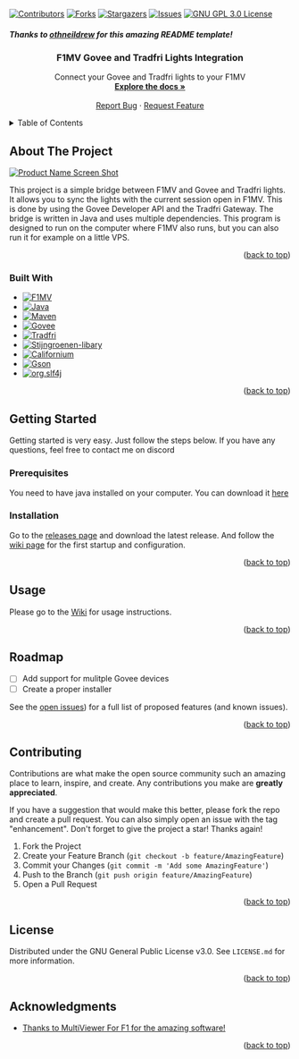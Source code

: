 <!-- Improved compatibility of back to top link: See: https://github.com/othneildrew/Best-README-Template/pull/73 -->
<a name="readme-top"></a>



<!-- PROJECT SHIELDS -->
[![Contributors][contributors-shield]][contributors-url]
[![Forks][forks-shield]][forks-url]
[![Stargazers][stars-shield]][stars-url]
[![Issues][issues-shield]][issues-url]
[![GNU GPL 3.0 License][license-shield]][license-url]

##### *Thanks to [othneildrew](https://github.com/othneildrew/Best-README-Template) for this amazing README template!*
<!-- PROJECT LOGO -->

<h3 align="center">F1MV Govee and Tradfri Lights Integration</h3>
<div align="center">
  <p align="center">
    Connect your Govee and Tradfri lights to your F1MV
    <br />
    <a href="https://github.com/koningcool/F1MV-Govee-Tradfri-LightBridge/wiki/First-Time-Configuration"><strong>Explore the docs »</strong></a>
    <br />
    <br />
    <a href="https://github.com/koningcool/F1MV-Govee-Tradfri-LightBridge/issues">Report Bug</a>
    ·
    <a href="https://github.com/koningcool/F1MV-Govee-Tradfri-LightBridge/issues">Request Feature</a>
  </p>
</div>



<!-- TABLE OF CONTENTS -->
<details>
  <summary>Table of Contents</summary>
  <ol>
    <li>
      <a href="#about-the-project">About The Project</a>
      <ul>
        <li><a href="#built-with">Built With</a></li>
      </ul>
    </li>
    <li>
      <a href="#getting-started">Getting Started</a>
      <ul>
        <li><a href="#prerequisites">Prerequisites</a></li>
        <li><a href="#installation">Installation</a></li>
      </ul>
    </li>
    <li><a href="#usage">Usage</a></li>
    <li><a href="#roadmap">Roadmap</a></li>
    <li><a href="#contributing">Contributing</a></li>
    <li><a href="#license">License</a></li>
  </ol>
</details>



<!-- ABOUT THE PROJECT -->
## About The Project

[![Product Name Screen Shot][product-screenshot]](https://i.ibb.co/qsJ7jNY/Screenshot-2022-10-19-194139.png)

This project is a simple bridge between F1MV and Govee and Tradfri lights. It allows you to sync the lights with the current session open in F1MV. This is done by using the Govee Developer API and the Tradfri Gateway. The bridge is written in Java and uses multiple dependencies. This program is designed to run on the computer where F1MV also runs, but you can also run it for example on a little VPS.

<p align="right">(<a href="#readme-top">back to top</a>)</p>



### Built With

* [![F1MV][f1mv]][f1mv-url]
* [![Java][java]][java-url]
* [![Maven][maven]][maven-url]
* [![Govee][govee]][govee-url]
* [![Tradfri][tradfri]][tradfri-url]
* [![Stijngroenen-libary][tradfri-api-badge]][tradfri-api]
* [![Californium][californium-badge]][californium-url]
* [![Gson][gson-badge]][gson-url]
* [![org.slf4j][org.slf4j-badge]][org.slf4j-url]

<p align="right">(<a href="#readme-top">back to top</a>)</p>



<!-- GETTING STARTED -->
## Getting Started

Getting started is very easy. Just follow the steps below. If you have any questions, feel free to contact me on discord

### Prerequisites

You need to have java installed on your computer. You can download it [here](https://www.java.com/en/download/)

### Installation

Go to the [releases page][releases-url] and download the latest release.
And follow the [wiki page][wikiurl] for the first startup and configuration.

<p align="right">(<a href="#readme-top">back to top</a>)</p>



<!-- USAGE Instructions -->
## Usage

Please go to the [Wiki][wikiurl] for usage instructions.

<p align="right">(<a href="#readme-top">back to top</a>)</p>



<!-- ROADMAP -->
## Roadmap

- [ ] Add support for mulitple Govee devices
- [ ] Create a proper installer
<!--  - [ ] Use JavaScript instead of Java -->
<!--    - [ ] Nested Feature -->

See the [open issues][issuesurl]) for a full list of proposed features (and known issues).

<p align="right">(<a href="#readme-top">back to top</a>)</p>



<!-- CONTRIBUTING -->
## Contributing

Contributions are what make the open source community such an amazing place to learn, inspire, and create. Any contributions you make are **greatly appreciated**.

If you have a suggestion that would make this better, please fork the repo and create a pull request. You can also simply open an issue with the tag "enhancement".
Don't forget to give the project a star! Thanks again!

1. Fork the Project
2. Create your Feature Branch (`git checkout -b feature/AmazingFeature`)
3. Commit your Changes (`git commit -m 'Add some AmazingFeature'`)
4. Push to the Branch (`git push origin feature/AmazingFeature`)
5. Open a Pull Request

<p align="right">(<a href="#readme-top">back to top</a>)</p>



<!-- LICENSE -->
## License

Distributed under the GNU General Public License v3.0. See `LICENSE.md` for more information.

<p align="right">(<a href="#readme-top">back to top</a>)</p>


<!-- ACKNOWLEDGMENTS -->
## Acknowledgments

* [Thanks to MultiViewer For F1 for the amazing software!](https://beta.f1mv.com/)


<p align="right">(<a href="#readme-top">back to top</a>)</p>



<!-- MARKDOWN LINKS & IMAGES -->
<!-- https://www.markdownguide.org/basic-syntax/#reference-style-links -->
[contributors-shield]: https://img.shields.io/github/contributors/koningcool/F1MV-Govee-Tradfri-LightBridge.svg?style=for-the-badge
[contributors-url]: https://github.com/koningcool/F1MV-Govee-Tradfri-LightBridge/graphs/contributors
[forks-shield]: https://img.shields.io/github/forks/koningcool/F1MV-Govee-Tradfri-LightBridge.svg?style=for-the-badge
[forks-url]: https://github.com/koningcool/F1MV-Govee-Tradfri-LightBridge/network/members
[stars-shield]: https://img.shields.io/github/stars/koningcool/F1MV-Govee-Tradfri-LightBridge.svg?style=for-the-badge
[stars-url]: https://github.com/koningcool/F1MV-Govee-Tradfri-LightBridge/stargazers
[issues-shield]: https://img.shields.io/github/issues/koningcool/F1MV-Govee-Tradfri-LightBridge.svg?style=for-the-badge
[issues-url]: https://github.com/koningcool/F1MV-Govee-Tradfri-LightBridge/issues
[license-shield]: https://img.shields.io/github/license/koningcool/F1MV-Govee-Tradfri-LightBridge.svg?style=for-the-badge
[license-url]: https://github.com/koningcool/F1MV-Govee-Tradfri-LightBridge/blob/main/LICENSE.MD
[product-screenshot]: https://i.ibb.co/qsJ7jNY/Screenshot-2022-10-19-194139.png
[java]: https://img.shields.io/badge/Java-ED8B00?style=for-the-badge&logo=java&logoColor=white
[java-url]: https://www.java.com/en/
[github-actions]: https://img.shields.io/badge/github%20actions-%232671E5.svg?style=for-the-badge&logo=githubactions&logoColor=white
[ide]: https://img.shields.io/badge/IntelliJIDEA-000000.svg?style=for-the-badge&logo=intellij-idea&logoColor=white
[Git]: https://img.shields.io/badge/git-%23F05033.svg?style=for-the-badge&logo=git&logoColor=white
[maven]: https://img.shields.io/badge/Maven-C71A36?style=for-the-badge&logo=apache-maven&logoColor=white
[maven-url]: https://maven.apache.org/
[govee]: https://img.shields.io/badge/Govee-076bfb.svg?style=for-the-badge&logo=govee&logoColor=white
[govee-url]: https://www.govee.com/
[tradfri]: https://img.shields.io/badge/IKEA%20Tradfri-c5c004.svg?style=for-the-badge&logo=ikea&logoColor=white
[tradfri-url]: https://www.ikea.com/nl/en/cat/smart-home-hs001/
[f1mv]: https://img.shields.io/badge/MultiViewer%20For%20F1-fb1e07.svg?style=for-the-badge&logo=f1&logoColor=white
[f1mv-url]: https://beta.f1mv.com
[releases-url]: https://github.com/koningcool/F1MV-Govee-Tradfri-LightBridge/releases
[wikiurl]: https://github.com/koningcool/F1MV-Govee-Tradfri-LightBridge/wiki/First-Time-Configuration
[issuesurl]: https://github.com/koningcool/F1MV-Govee-Tradfri-LightBridge/issues
[tradfri-api-badge]: https://img.shields.io/badge/Stijngroenen%20Tradfri%20API-green.svg?style=for-the-badge
[tradfri-api]: https://github.com/stijngroenen/tradfri-tradfri-api
[californium-badge]: https://img.shields.io/badge/Californium-purple.svg?style=for-the-badge
[californium-url]: https://www.eclipse.org/californium/
[gson-badge]: https://img.shields.io/badge/Gson-yellow.svg?style=for-the-badge
[gson-url]: https://github.com/google/gson
[org.slf4j-badge]: https://img.shields.io/badge/org.slf4j-blue.svg?style=for-the-badge
[org.slf4j-url]: https://www.slf4j.org/

[github_username]: koningcool
[repo_name]: F1MV-Govee-Tradfri-LightBridge